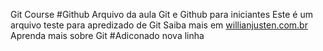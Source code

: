 Git Course
#Github
Arquivo da aula Git e Github para iniciantes
Este é um arquivo teste para apredizado de Git
Saiba mais em [willianjusten.com.br](https://willianjusten.com.br)
Aprenda mais sobre Git
#Adiconado nova linha

